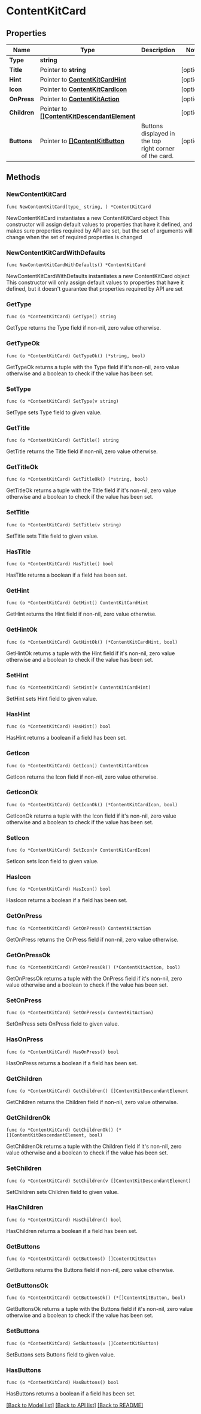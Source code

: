 # ContentKitCard

## Properties

Name | Type | Description | Notes
------------ | ------------- | ------------- | -------------
**Type** | **string** |  | 
**Title** | Pointer to **string** |  | [optional] 
**Hint** | Pointer to [**ContentKitCardHint**](ContentKitCardHint.md) |  | [optional] 
**Icon** | Pointer to [**ContentKitCardIcon**](ContentKitCardIcon.md) |  | [optional] 
**OnPress** | Pointer to [**ContentKitAction**](ContentKitAction.md) |  | [optional] 
**Children** | Pointer to [**[]ContentKitDescendantElement**](ContentKitDescendantElement.md) |  | [optional] 
**Buttons** | Pointer to [**[]ContentKitButton**](ContentKitButton.md) | Buttons displayed in the top right corner of the card. | [optional] 

## Methods

### NewContentKitCard

`func NewContentKitCard(type_ string, ) *ContentKitCard`

NewContentKitCard instantiates a new ContentKitCard object
This constructor will assign default values to properties that have it defined,
and makes sure properties required by API are set, but the set of arguments
will change when the set of required properties is changed

### NewContentKitCardWithDefaults

`func NewContentKitCardWithDefaults() *ContentKitCard`

NewContentKitCardWithDefaults instantiates a new ContentKitCard object
This constructor will only assign default values to properties that have it defined,
but it doesn't guarantee that properties required by API are set

### GetType

`func (o *ContentKitCard) GetType() string`

GetType returns the Type field if non-nil, zero value otherwise.

### GetTypeOk

`func (o *ContentKitCard) GetTypeOk() (*string, bool)`

GetTypeOk returns a tuple with the Type field if it's non-nil, zero value otherwise
and a boolean to check if the value has been set.

### SetType

`func (o *ContentKitCard) SetType(v string)`

SetType sets Type field to given value.


### GetTitle

`func (o *ContentKitCard) GetTitle() string`

GetTitle returns the Title field if non-nil, zero value otherwise.

### GetTitleOk

`func (o *ContentKitCard) GetTitleOk() (*string, bool)`

GetTitleOk returns a tuple with the Title field if it's non-nil, zero value otherwise
and a boolean to check if the value has been set.

### SetTitle

`func (o *ContentKitCard) SetTitle(v string)`

SetTitle sets Title field to given value.

### HasTitle

`func (o *ContentKitCard) HasTitle() bool`

HasTitle returns a boolean if a field has been set.

### GetHint

`func (o *ContentKitCard) GetHint() ContentKitCardHint`

GetHint returns the Hint field if non-nil, zero value otherwise.

### GetHintOk

`func (o *ContentKitCard) GetHintOk() (*ContentKitCardHint, bool)`

GetHintOk returns a tuple with the Hint field if it's non-nil, zero value otherwise
and a boolean to check if the value has been set.

### SetHint

`func (o *ContentKitCard) SetHint(v ContentKitCardHint)`

SetHint sets Hint field to given value.

### HasHint

`func (o *ContentKitCard) HasHint() bool`

HasHint returns a boolean if a field has been set.

### GetIcon

`func (o *ContentKitCard) GetIcon() ContentKitCardIcon`

GetIcon returns the Icon field if non-nil, zero value otherwise.

### GetIconOk

`func (o *ContentKitCard) GetIconOk() (*ContentKitCardIcon, bool)`

GetIconOk returns a tuple with the Icon field if it's non-nil, zero value otherwise
and a boolean to check if the value has been set.

### SetIcon

`func (o *ContentKitCard) SetIcon(v ContentKitCardIcon)`

SetIcon sets Icon field to given value.

### HasIcon

`func (o *ContentKitCard) HasIcon() bool`

HasIcon returns a boolean if a field has been set.

### GetOnPress

`func (o *ContentKitCard) GetOnPress() ContentKitAction`

GetOnPress returns the OnPress field if non-nil, zero value otherwise.

### GetOnPressOk

`func (o *ContentKitCard) GetOnPressOk() (*ContentKitAction, bool)`

GetOnPressOk returns a tuple with the OnPress field if it's non-nil, zero value otherwise
and a boolean to check if the value has been set.

### SetOnPress

`func (o *ContentKitCard) SetOnPress(v ContentKitAction)`

SetOnPress sets OnPress field to given value.

### HasOnPress

`func (o *ContentKitCard) HasOnPress() bool`

HasOnPress returns a boolean if a field has been set.

### GetChildren

`func (o *ContentKitCard) GetChildren() []ContentKitDescendantElement`

GetChildren returns the Children field if non-nil, zero value otherwise.

### GetChildrenOk

`func (o *ContentKitCard) GetChildrenOk() (*[]ContentKitDescendantElement, bool)`

GetChildrenOk returns a tuple with the Children field if it's non-nil, zero value otherwise
and a boolean to check if the value has been set.

### SetChildren

`func (o *ContentKitCard) SetChildren(v []ContentKitDescendantElement)`

SetChildren sets Children field to given value.

### HasChildren

`func (o *ContentKitCard) HasChildren() bool`

HasChildren returns a boolean if a field has been set.

### GetButtons

`func (o *ContentKitCard) GetButtons() []ContentKitButton`

GetButtons returns the Buttons field if non-nil, zero value otherwise.

### GetButtonsOk

`func (o *ContentKitCard) GetButtonsOk() (*[]ContentKitButton, bool)`

GetButtonsOk returns a tuple with the Buttons field if it's non-nil, zero value otherwise
and a boolean to check if the value has been set.

### SetButtons

`func (o *ContentKitCard) SetButtons(v []ContentKitButton)`

SetButtons sets Buttons field to given value.

### HasButtons

`func (o *ContentKitCard) HasButtons() bool`

HasButtons returns a boolean if a field has been set.


[[Back to Model list]](../README.md#documentation-for-models) [[Back to API list]](../README.md#documentation-for-api-endpoints) [[Back to README]](../README.md)


